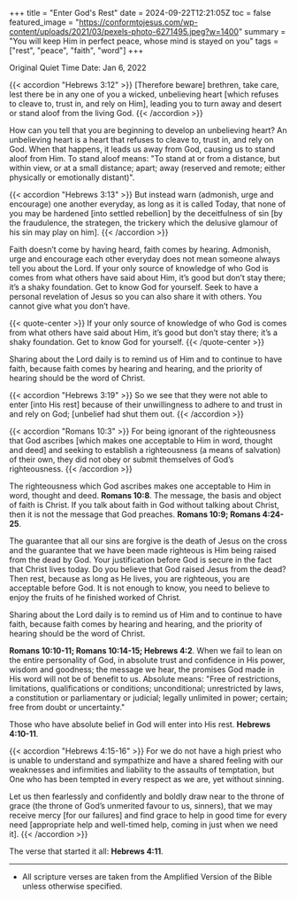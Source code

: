 +++
title = "Enter God's Rest"
date = 2024-09-22T12:21:05Z
toc = false
featured_image = "https://conformtojesus.com/wp-content/uploads/2021/03/pexels-photo-6271495.jpeg?w=1400"
summary = "You will keep Him in perfect peace, whose mind is stayed on you"
tags = ["rest", "peace", "faith", "word"]
+++

Original Quiet Time Date: Jan 6, 2022

{{< accordion "Hebrews 3:12" >}}
\[Therefore beware\] brethren, take care, lest there be in any one of you a
wicked, unbelieving heart \[which refuses to cleave to, trust in, and rely on
Him\], leading you to turn away and desert or stand aloof from the living God.
{{< /accordion >}}

How can you tell that you are beginning to develop an unbelieving heart? An
unbelieving heart is a heart that refuses to cleave to, trust in, and rely on
God. When that happens, it leads us away from God, causing us to stand aloof
from Him. To stand aloof means: "To stand at or from a distance, but within
view, or at a small distance; apart; away (reserved and remote; either
physically or emotionally distant)".

{{< accordion "Hebrews 3:13" >}}
But instead warn (admonish, urge and encourage) one another everyday, as long as
it is called Today, that none of you may be hardened \[into settled rebellion\]
by the deceitfulness of sin \[by the fraudulence, the strategen, the trickery
which the delusive glamour of his sin may play on him\].
{{< /accordion >}}

Faith doesn’t come by having heard, faith comes by hearing. Admonish, urge and
encourage each other everyday does not mean someone always tell you about the
Lord. If your only source of knowledge of who God is comes from what others have
said about Him, it’s good but don’t stay there; it’s a shaky foundation. Get to
know God for yourself. Seek to have a personal revelation of Jesus so you can
also share it with others. You cannot give what you don’t have.

{{< quote-center >}}
If your only source of knowledge of who God is comes from what others have said
about Him, it’s good but don’t stay there; it’s a shaky foundation. Get to know
God for yourself.
{{< /quote-center >}}

Sharing about the Lord daily is to remind us of Him and to continue to have
faith, because faith comes by hearing and hearing, and the priority of hearing
should be the word of Christ.

{{< accordion "Hebrews 3:19" >}}
So we see that they were not able to enter \[into His rest\] because of their
unwillingness to adhere to and trust in and rely on God; [unbelief had shut
them out.
{{< /accordion >}}

{{< accordion "Romans 10:3" >}}
For being ignorant of the righteousness that God ascribes \[which makes one
acceptable to Him in word, thought and deed\] and seeking to establish a
righteousness (a means of salvation) of their own, they did not obey or submit
themselves of God’s righteousness.
{{< /accordion >}}

The righteousness which God ascribes makes one acceptable to Him in word, thought
and deed. **Romans 10:8**. The message, the basis and object of faith is
Christ. If you talk about faith in God without talking about Christ, then it is
not the message that God preaches. **Romans 10:9; Romans 4:24-25**.

The guarantee that all our sins are forgive is the death of Jesus on the cross
and the guarantee that we have been made righteous is Him being raised from the
dead by God. Your justification before God is secure in the fact that Christ
lives today. Do you believe that God raised Jesus from the dead? Then rest,
because as long as He lives, you are righteous, you are acceptable before God.
It is not enough to know, you need to believe to enjoy the fruits of he finished
worked of Christ.

Sharing about the Lord daily is to remind us of Him and to continue to have
faith, because faith comes by hearing and hearing, and the priority of hearing
should be the word of Christ.

**Romans 10:10-11; Romans 10:14-15; Hebrews 4:2**. When we fail to lean on the
entire personality of God, in absolute trust and confidence in His power, wisdom
and goodness; the message we hear, the promises God made in His word will not be
of benefit to us. Absolute means: "Free of restrictions, limitations,
qualifications or conditions; unconditional; unrestricted by laws, a
constitution or parliamentary or judicial; legally unlimited in power; certain;
free from doubt or uncertainty."

Those who have absolute belief in God will enter into His rest. **Hebrews 4:10-11**.

{{< accordion "Hebrews 4:15-16" >}}
For we do not have a high priest who is unable to understand and sympathize and
have a shared feeling with our weaknesses and infirmities and liability to the
assaults of temptation, but One who has been tempted in every respect as we are,
yet without sinning.

Let us then fearlessly and confidently and boldly draw near to the throne of
grace (the throne of God’s unmerited favour to us, sinners), that we may receive
mercy \[for our failures\] and find grace to help in good time for every need
\[appropriate help and well-timed help, coming in just when we need it\].
{{< /accordion >}}

The verse that started it all: **Hebrews 4:11**.

---

- All scripture verses are taken from the Amplified Version of the Bible unless
  otherwise specified.
